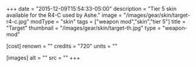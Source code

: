 +++
date = "2015-12-09T15:54:33-05:00"
description = "Tier 5 skin available for the R4-C used by Ashe."
image = "/images/gear/skin/target-r4-c.jpg"
modType = "skin"
tags = ["weapon mod","skin","tier 5"]
title = "Target"
thumbnail = "/images/gear/skin/target-th.jpg"
type = "weapon-mod"

[cost]
  renown = ""
  credits = "720"
  units = ""

[images]
  alt = ""
  src = ""
+++
